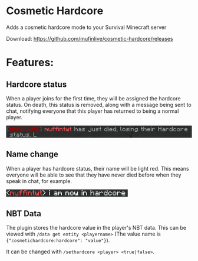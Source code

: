 

# Cosmetic Hardcore
Adds a cosmetic hardcore mode to your Survival Minecraft server

Download: https://github.com/mufinlive/cosmetic-hardcore/releases

# Features:

## Hardcore status

When a player joins for the first time, they will be assigned the hardcore status. On death, this status is removed, along with a message being sent to chat, notifying everyone that this player has returned to being a normal player.

![img](./images/losinghardcore.png)

## Name change

When a player has hardcore status, their name will be light red. This means everyone will be able to see that they have never died before when they speak in chat, for example.

![img](./images/hardcoreexample.png)

## NBT Data

The plugin stores the hardcore value in the player's NBT data. This can be viewed with `/data get entity <playername>` (The value name is `{"cosmetichardcore:hardcore": "value"}`).

It can be changed with `/sethardcore <player> <true|false>`.

